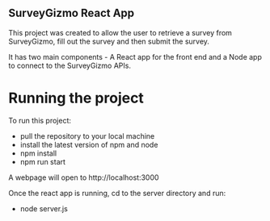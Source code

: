 ## SurveyGizmo React App

This project was created to allow the user to retrieve a survey from SurveyGizmo, fill out the survey and then submit the survey.

It has two main components - A React app for the front end and a Node app to connect to the SurveyGizmo APIs.

# Running the project

To run this project:
- pull the repository to your local machine
- install the latest version of npm and node
- npm install
- npm run start

A webpage will open to http://localhost:3000

Once the react app is running, cd to the server directory and run:
- node server.js
